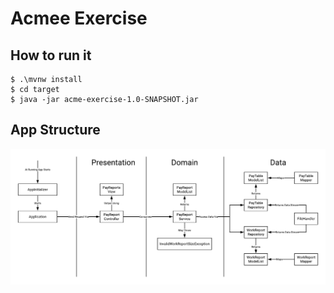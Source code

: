 # Acmee Exercise 

## How to run it
```
$ .\mvnw install
$ cd target
$ java -jar acme-exercise-1.0-SNAPSHOT.jar
```
## App Structure
![alt text](https://github.com/hag8194/acme-exercise/blob/master/apparchitecture.png)
